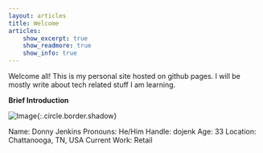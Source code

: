 ```yaml
---
layout: articles
title: Welcome
articles:
    show_excerpt: true
    show_readmore: true
    show_info: true
---
```


Welcome all! This is my personal site hosted on github pages. I will be mostly write about tech related stuff I am learning.

__Brief Introduction__

![Image](/assets/images/avatar/avatar.jpg){:.circle.border.shadow}

Name: Donny Jenkins
Pronouns: He/Him
Handle: dojenk
Age: 33
Location: Chattanooga, TN, USA
Current Work: Retail

